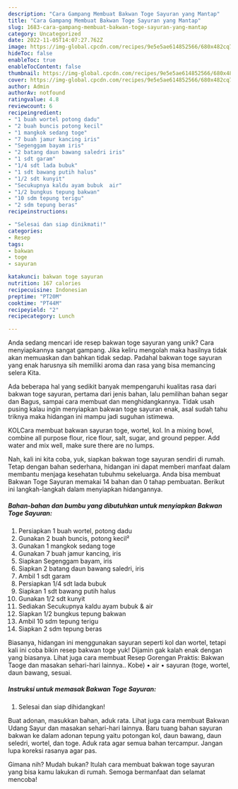 ```yaml
---
description: "Cara Gampang Membuat Bakwan Toge Sayuran yang Mantap"
title: "Cara Gampang Membuat Bakwan Toge Sayuran yang Mantap"
slug: 1683-cara-gampang-membuat-bakwan-toge-sayuran-yang-mantap
category: Uncategorized
date: 2022-11-05T14:07:27.762Z
image: https://img-global.cpcdn.com/recipes/9e5e5ae614852566/680x482cq70/bakwan-toge-sayuran-foto-resep-utama.jpg
hideToc: false
enableToc: true
enableTocContent: false
thumbnail: https://img-global.cpcdn.com/recipes/9e5e5ae614852566/680x482cq70/bakwan-toge-sayuran-foto-resep-utama.jpg
cover: https://img-global.cpcdn.com/recipes/9e5e5ae614852566/680x482cq70/bakwan-toge-sayuran-foto-resep-utama.jpg
author: Admin
authorAv: notfound
ratingvalue: 4.8
reviewcount: 6
recipeingredient:
- "1 buah wortel potong dadu"
- "2 buah buncis potong kecil"
- "1 mangkok sedang toge"
- "7 buah jamur kancing iris"
- "Segenggam bayam iris"
- "2 batang daun bawang saledri iris"
- "1 sdt garam"
- "1/4 sdt lada bubuk"
- "1 sdt bawang putih halus"
- "1/2 sdt kunyit"
- "Secukupnya kaldu ayam bubuk  air"
- "1/2 bungkus tepung bakwan"
- "10 sdm tepung terigu"
- "2 sdm tepung beras"
recipeinstructions:

- "Selesai dan siap dinikmati!"
categories:
- Resep
tags:
- bakwan
- toge
- sayuran

katakunci: bakwan toge sayuran 
nutrition: 167 calories
recipecuisine: Indonesian
preptime: "PT20M"
cooktime: "PT44M"
recipeyield: "2"
recipecategory: Lunch

---
```





Anda sedang mencari ide resep bakwan toge sayuran yang unik? Cara menyiapkannya sangat gampang. Jika keliru mengolah maka hasilnya tidak akan memuaskan dan bahkan tidak sedap. Padahal bakwan toge sayuran yang enak harusnya sih memiliki aroma dan rasa yang bisa memancing selera Kita.





Ada beberapa hal yang sedikit banyak mempengaruhi kualitas rasa dari bakwan toge sayuran, pertama dari jenis bahan, lalu pemilihan bahan segar dan Bagus, sampai cara membuat dan menghidangkannya. Tidak usah pusing kalau ingin menyiapkan bakwan toge sayuran enak,      asal sudah tahu triknya maka hidangan ini mampu jadi suguhan istimewa.














KOLCara membuat bakwan sayuran toge, wortel, kol. In a mixing bowl, combine all purpose flour, rice flour, salt, sugar, and ground pepper. Add water and mix well, make sure there are no lumps.






Nah, kali ini kita coba, yuk, siapkan bakwan toge sayuran sendiri di rumah. Tetap dengan bahan sederhana, hidangan ini dapat memberi manfaat dalam membantu menjaga kesehatan tubuhmu sekeluarga. Anda bisa membuat Bakwan Toge Sayuran memakai 14 bahan dan 0 tahap pembuatan. Berikut ini langkah-langkah dalam menyiapkan hidangannya.

<!--inarticleads1-->

##### Bahan-bahan dan bumbu yang dibutuhkan untuk menyiapkan Bakwan Toge Sayuran:

1. Persiapkan 1 buah wortel, potong dadu
1. Gunakan 2 buah buncis, potong kecil²
1. Gunakan 1 mangkok sedang toge
1. Gunakan 7 buah jamur kancing, iris
1. Siapkan Segenggam bayam, iris
1. Siapkan 2 batang daun bawang saledri, iris
1. Ambil 1 sdt garam
1. Persiapkan 1/4 sdt lada bubuk
1. Siapkan 1 sdt bawang putih halus
1. Gunakan 1/2 sdt kunyit
1. Sediakan Secukupnya kaldu ayam bubuk &amp; air
1. Siapkan 1/2 bungkus tepung bakwan
1. Ambil 10 sdm tepung terigu
1. Siapkan 2 sdm tepung beras


Biasanya, hidangan ini menggunakan sayuran seperti kol dan wortel, tetapi kali ini coba bikin resep bakwan toge yuk! Dijamin gak kalah enak dengan yang biasanya. Lihat juga cara membuat Resep Gorengan Praktis: Bakwan Taoge dan masakan sehari-hari lainnya.. Kobe) • air • sayuran (toge, wortel, daun bawang, sesuai. 

<!--inarticleads2-->

##### Instruksi untuk memasak Bakwan Toge Sayuran:


1. Selesai dan siap dihidangkan!

Buat adonan, masukkan bahan, aduk rata. Lihat juga cara membuat Bakwan Udang Sayur dan masakan sehari-hari lainnya. Baru tuang bahan sayuran bakwan ke dalam adonan tepung yaitu potongan kol, daun bawang, daun seledri, wortel, dan toge. Aduk rata agar semua bahan tercampur. Jangan lupa koreksi rasanya agar pas. 

Gimana nih? Mudah bukan? Itulah cara membuat bakwan toge sayuran yang bisa kamu lakukan di rumah. Semoga bermanfaat dan selamat mencoba!
